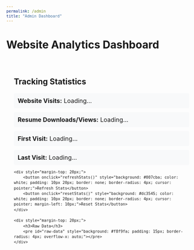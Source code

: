 ```yaml
---
permalink: /admin
title: "Admin Dashboard"
---
```


# Website Analytics Dashboard

<div id="stats-container">
    <h2>Tracking Statistics</h2>
    <div id="stats-display">
        <p><strong>Website Visits:</strong> <span id="website-visits">Loading...</span></p>
        <p><strong>Resume Downloads/Views:</strong> <span id="resume-downloads">Loading...</span></p>
        <p><strong>First Visit:</strong> <span id="first-visit">Loading...</span></p>
        <p><strong>Last Visit:</strong> <span id="last-visit">Loading...</span></p>
    </div>
    
    <div style="margin-top: 20px;">
        <button onclick="refreshStats()" style="background: #007cba; color: white; padding: 10px 20px; border: none; border-radius: 4px; cursor: pointer;">Refresh Stats</button>
        <button onclick="resetStats()" style="background: #dc3545; color: white; padding: 10px 20px; border: none; border-radius: 4px; cursor: pointer; margin-left: 10px;">Reset Stats</button>
    </div>
    
    <div style="margin-top: 20px;">
        <h3>Raw Data</h3>
        <pre id="raw-data" style="background: #f8f9fa; padding: 15px; border-radius: 4px; overflow-x: auto;"></pre>
    </div>
</div>

<script src="/assets/js/tracking.js"></script>
<script>
function displayStats() {
    if (typeof window.trackingSystem !== 'undefined') {
        const stats = window.trackingSystem.getStats();
        
        document.getElementById('website-visits').textContent = stats.websiteVisits;
        document.getElementById('resume-downloads').textContent = stats.resumeDownloads;
        document.getElementById('first-visit').textContent = new Date(stats.firstVisit).toLocaleString();
        document.getElementById('last-visit').textContent = stats.lastVisit ? new Date(stats.lastVisit).toLocaleString() : 'Never';
        
        document.getElementById('raw-data').textContent = JSON.stringify(stats, null, 2);
    } else {
        document.getElementById('stats-display').innerHTML = '<p style="color: red;">Tracking system not loaded. Please refresh the page.</p>';
    }
}

function refreshStats() {
    displayStats();
}

function resetStats() {
    if (confirm('Are you sure you want to reset all tracking statistics?')) {
        window.trackingSystem.resetStats();
        displayStats();
    }
}

// Load stats when page loads
document.addEventListener('DOMContentLoaded', function() {
    displayStats();
});
</script>

<style>
#stats-container {
    max-width: 800px;
    margin: 0 auto;
    padding: 20px;
}

#stats-display p {
    font-size: 16px;
    margin: 10px 0;
    padding: 10px;
    background: #f8f9fa;
    border-radius: 4px;
}

button:hover {
    opacity: 0.8;
}

pre {
    font-size: 12px;
    line-height: 1.4;
}
</style> 